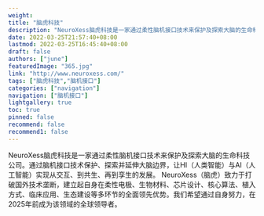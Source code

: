 ```yaml
---
weight: 
title: "脑虎科技"
description: "NeuroXess脑虎科技是一家通过柔性脑机接口技术来保护及探索大脑的生命科技公司。"
date: 2022-03-25T21:57:40+08:00
lastmod: 2022-03-25T16:45:40+08:00
draft: false
authors: ["june"]
featuredImage: "365.jpg"
link: "http://www.neuroxess.com/"
tags: ["脑虎科技","脑机接口"]
categories: ["navigation"]
navigation: ["脑机接口"]
lightgallery: true
toc: true
pinned: false
recommend: false
recommend1: false
---
```

NeuroXess脑虎科技是一家通过柔性脑机接口技术来保护及探索大脑的生命科技公司。通过脑机接口技术保护、探索并延伸大脑边界，让HI（人类智能）与AI（人工智能）实现从交互、到共生、再到孪生的发展。
NeuroXess（脑虎）致力于打破国外技术垄断，建立起自身在柔性电极、生物材料、芯片设计、核心算法、植入方式、临床应用、生态建设等多环节的全面领先优势。我们希望通过自身努力，在2025年前成为该领域的全球领导者。